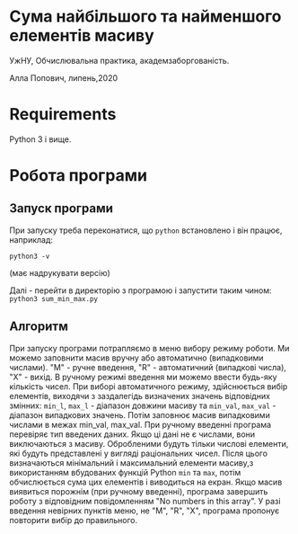 # Сума найбільшого та найменшого елементів масиву
УжНУ, Обчислювальна практика, академзаборгованість.

Алла Попович, липень,2020

# Requirements
Python 3 і вище.

# Робота програми

## Запуск програми
При запуску треба переконатися, що `python` встановлено і він працює, наприклад:

`python3 -v`

(має надрукувати версію)

Далі - перейти в директорію з програмою і запустити таким чином:
`python3 sum_min_max.py`

## Алгоритм
При запуску програми потрапляємо в меню вибору режиму роботи.
Ми можемо заповнити масив вручну або автоматично (випадковими числами). 
"M" - ручне введення, "R" - автоматичний (випадкові числа), "Х" - вихід.
В ручному режимі введення ми можемо ввести будь-яку кількість чисел. 
При виборі автоматичного режиму, здійснюється вибір елементів, виходячи з заздалегідь визначених значень відповідних змінних:
 `min_l`, `max_l` - діапазон довжини масиву та
 `min_val`, `max_val` - діапазон випадкових значень. 
Потім заповнює масив випадковими числами в межах min_val, max_val. 
При ручному введенні програма перевіряє тип введених даних. Якщо ці дані не є числами, вони виключаються з масиву. 
Обробленими будуть тільки числові елементи, які будуть представлені у вигляді раціональних чисел. 
Після цього визначаються мінімальний і максимальний елементи масиву,з використанням вбудованих функцій Python `min` та `max`, потім обчислюється сума цих елементів і виводиться на екран.
Якщо масив виявиться порожнім (при ручному введенні), програма завершить роботу з відповідним повідомленням "No numbers in this array".
 У разі введення невірних пунктів меню, не "M", "R", "X", програма пропонує повторити вибір до правильного.
